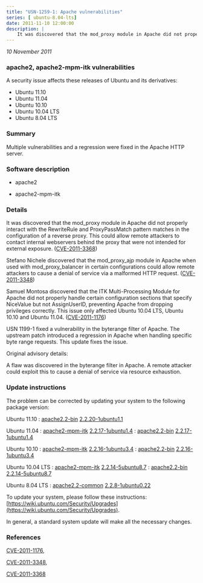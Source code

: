 ```yaml
---
title: "USN-1259-1: Apache vulnerabilities"
series: [ ubuntu-8.04-lts]
date: 2011-11-10 12:00:00
description: |
    It was discovered that the mod_proxy module in Apache did not properly interact with the RewriteRule and ProxyPassMatch pattern matches in the configuration of a reverse proxy. This could allow remote attackers to contact internal webservers behind the proxy that were not intended for external exposure. ([CVE-2011-3368](http://people.ubuntu.com/~ubuntu-security/cve/CVE-2011-3368))
--- 
```

 
 

*10 November 2011*

### apache2, apache2-mpm-itk vulnerabilities

A security issue affects these releases of Ubuntu and its derivatives:

* Ubuntu 11.10
* Ubuntu 11.04
* Ubuntu 10.10
* Ubuntu 10.04 LTS
* Ubuntu 8.04 LTS

### Summary

Multiple vulnerabilities and a regression were fixed in the Apache HTTP server.

### Software description

* apache2 

* apache2-mpm-itk 

### Details

It was discovered that the mod_proxy module in Apache did not properly interact with the RewriteRule and ProxyPassMatch pattern matches in the configuration of a reverse proxy. This could allow remote attackers to contact internal webservers behind the proxy that were not intended for external exposure. ([CVE-2011-3368](http://people.ubuntu.com/~ubuntu-security/cve/CVE-2011-3368))

Stefano Nichele discovered that the mod_proxy_ajp module in Apache when used with mod_proxy_balancer in certain configurations could allow remote attackers to cause a denial of service via a malformed HTTP request. ([CVE-2011-3348](http://people.ubuntu.com/~ubuntu-security/cve/CVE-2011-3348))

Samuel Montosa discovered that the ITK Multi-Processing Module for Apache did not properly handle certain configuration sections that specify NiceValue but not AssignUserID, preventing Apache from dropping privileges correctly. This issue only affected Ubuntu 10.04 LTS, Ubuntu 10.10 and Ubuntu 11.04. ([CVE-2011-1176](http://people.ubuntu.com/~ubuntu-security/cve/CVE-2011-1176))

USN 1199-1 fixed a vulnerability in the byterange filter of Apache. The upstream patch introduced a regression in Apache when handling specific byte range requests. This update fixes the issue.

Original advisory details:

 A flaw was discovered in the byterange filter in Apache. A remote attacker could exploit this to cause a denial of service via resource exhaustion. 

### Update instructions

The problem can be corrected by updating your system to the following package version:

Ubuntu 11.10
 : [apache2.2-bin](https://launchpad.net/ubuntu/+source/apache2) <span> [2.2.20-1ubuntu1.1](https://launchpad.net/ubuntu/+source/apache2/2.2.20-1ubuntu1.1) </span> 

Ubuntu 11.04
 : [apache2-mpm-itk](https://launchpad.net/ubuntu/+source/apache2) <span> [2.2.17-1ubuntu1.4](https://launchpad.net/ubuntu/+source/apache2/2.2.17-1ubuntu1.4) </span> 
 : [apache2.2-bin](https://launchpad.net/ubuntu/+source/apache2) <span> [2.2.17-1ubuntu1.4](https://launchpad.net/ubuntu/+source/apache2/2.2.17-1ubuntu1.4) </span> 

Ubuntu 10.10
 : [apache2-mpm-itk](https://launchpad.net/ubuntu/+source/apache2) <span> [2.2.16-1ubuntu3.4](https://launchpad.net/ubuntu/+source/apache2/2.2.16-1ubuntu3.4) </span> 
 : [apache2.2-bin](https://launchpad.net/ubuntu/+source/apache2) <span> [2.2.16-1ubuntu3.4](https://launchpad.net/ubuntu/+source/apache2/2.2.16-1ubuntu3.4) </span> 

Ubuntu 10.04 LTS
 : [apache2-mpm-itk](https://launchpad.net/ubuntu/+source/apache2) <span> [2.2.14-5ubuntu8.7](https://launchpad.net/ubuntu/+source/apache2/2.2.14-5ubuntu8.7) </span> 
 : [apache2.2-bin](https://launchpad.net/ubuntu/+source/apache2) <span> [2.2.14-5ubuntu8.7](https://launchpad.net/ubuntu/+source/apache2/2.2.14-5ubuntu8.7) </span> 

Ubuntu 8.04 LTS
 : [apache2.2-common](https://launchpad.net/ubuntu/+source/apache2) <span> [2.2.8-1ubuntu0.22](https://launchpad.net/ubuntu/+source/apache2/2.2.8-1ubuntu0.22) </span> 

To update your system, please follow these instructions: [https://wiki.ubuntu.com/Security/Upgrades](https://wiki.ubuntu.com/Security/Upgrades).

In general, a standard system update will make all the necessary changes. 

### References

 
 [CVE-2011-1176](http://people.ubuntu.com/~ubuntu-security/cve/CVE-2011-1176), 

 [CVE-2011-3348](http://people.ubuntu.com/~ubuntu-security/cve/CVE-2011-3348), 

 [CVE-2011-3368](http://people.ubuntu.com/~ubuntu-security/cve/CVE-2011-3368)
 

